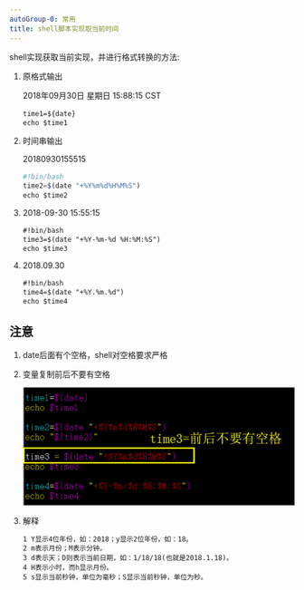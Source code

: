 ```yaml
---
autoGroup-0: 常用
title: shell脚本实现取当前时间
---
```

shell实现获取当前实现，并进行格式转换的方法:
1. 原格式输出

    2018年09月30日 星期日 15:88:15 CST
    ```shell
    time1=${date}
    echo $time1
    ```
2. 时间串输出

    20180930155515
    ```js
    #!bin/bash
    time2=$(date "+%Y%m%d%H%M%S")
    echo $time2
    ```
3. 2018-09-30 15:55:15

    ```shell
    #!bin/bash
    time3=$(date "+%Y-%m-%d %H:%M:%S")
    echo $time3
    ```
4. 2018.09.30

    ```shell
    #!bin/bash
    time4=$(date "+%Y.%m.%d")
    echo $time4
    ```
## 注意
1. date后面有个空格，shell对空格要求严格
2. 变量复制前后不要有空格   

    ![shell注意点](./images/fb04bddab98701632ec07228b3c3f17b.png)

3. 解释

    ```md
    1 Y显示4位年份，如：2018；y显示2位年份，如：18。
    2 m表示月份；M表示分钟。
    3 d表示天；D则表示当前日期，如：1/18/18(也就是2018.1.18)。
    4 H表示小时，而h显示月份。
    5 s显示当前秒钟，单位为毫秒；S显示当前秒钟，单位为秒。
    ```